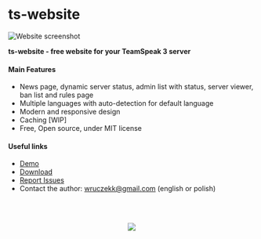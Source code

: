 # ts-website

![Website screenshot](http://i.imgur.com/gKZezVc.png)

**ts-website - free website for your TeamSpeak 3  server**<br>

#### Main Features
- News page, dynamic server status, admin list with status, server viewer, ban list and rules page
- Multiple languages with auto-detection for default language
- Modern and responsive design
- Caching [WIP]
- Free, Open source, under MIT license

#### Useful links
- [Demo](https://ts.wruczek.top/)
- [Download](https://github.com/Wruczek/ts-website/archive/master.zip)
- [Report Issues](https://github.com/Wruczek/ts-website/issues/new)
- Contact the author: wruczekk@gmail.com (english or polish)

<br><br>
<p align="center">
<a href="https://www.paypal.com/cgi-bin/webscr?cmd=_s-xclick&hosted_button_id=9PL5J7ULZQYJQ" target="_blank"><img src="https://i.imgur.com/s1u7rju.png?1"></a>
</p>
